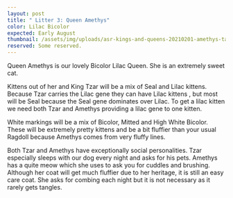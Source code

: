 ```yaml
---
layout: post
title: " Litter 3: Queen Amethys"
color: Lilac Bicolor
expected: Early August
thumbnail: /assets/img/uploads/asr-kings-and-queens-20210201-amethys-takes-over-the-ironing-board.png
reserved: Some reserved.
---
```

Queen Amethys is our lovely Bicolor Lilac Queen. She is an extremely sweet cat. 

Kittens out of her and King Tzar will be a mix of Seal and Lilac kittens. Because Tzar carries the Lilac gene they can have Lilac kittens , but most will be Seal because the Seal gene dominates over Lilac. To get a lilac kitten we need both Tzar and Amethys providing a lilac gene to one kitten. 

White markings will be a mix of Bicolor, Mitted and High White Bicolor. These will be extremely pretty kittens and be a bit fluffier than your usual Ragdoll because Amethys comes from very fluffy lines.

Both Tzar and Amethys have exceptionally social personalities. Tzar especially sleeps with our dog every night and asks for his pets. Amethys has a quite meow which she uses to ask you for cuddles and brushing. Although her coat will get much fluffier due to her heritage, it is still an easy care coat. She asks for combing each night but it is not necessary as it rarely gets tangles.